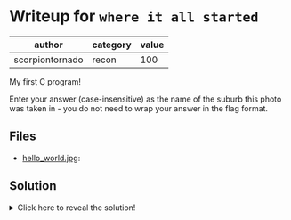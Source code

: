 # Writeup for `where it all started`

|      author     | category | value |
|-----------------|----------|-------|
| scorpiontornado |  recon   |  100  |


My first C program!

Enter your answer (case-insensitive) as the name of the suburb this photo was taken in - you do not need to wrap your answer in the flag format.


## Files

- [hello_world.jpg](hello_world.jpg): 

## Solution

<details>
<summary>Click here to reveal the solution!</summary>

### The Big Idea

There's a street sign underneath the big blue "P" parking sign around the left side of the image! Zooming in (but not too much because low-res pixels can screw up what you see), we see that the sign ends in "...BANK Pl". With a bit more squinting (observing the shape of letters, guessing the first letter), you might be able to figure out the sign says "Rosebank Pl". There's only one suburb in NSW (I think?) which contains that street name!

You can also solve the challenge by looking up the phone number of the Thai Massage building!

### Flag(s)

- kiama

</details>
